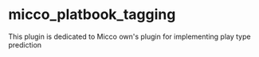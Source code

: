 # micco_platbook_tagging

This plugin is dedicated to Micco own's plugin for implementing play type prediction

